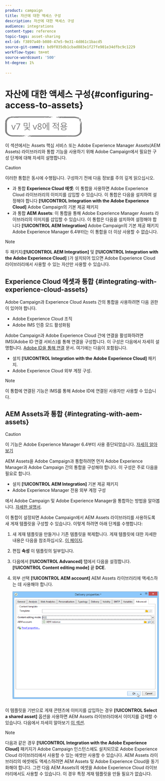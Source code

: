 ```yaml
---
product: campaign
title: 자산에 대한 액세스 구성
description: 자산에 대한 액세스 구성
audience: integrations
content-type: reference
topic-tags: asset-sharing
exl-id: f3897a40-b080-47e5-9e31-4d861c1bacd5
source-git-commit: bd9f035db1cbad883e1f27fe901e34dfbc9c1229
workflow-type: tm+mt
source-wordcount: '500'
ht-degree: 1%

---
```


# 자산에 대한 액세스 구성{#configuring-access-to-assets}

![](../../assets/common.svg)

이 섹션에서는 Assets 핵심 서비스 또는 Adobe Experience Manager Assets(AEM Assets) 라이브러리와 통합 기능을 사용하기 위해 Adobe Campaign에서 필요한 구성 단계에 대해 자세히 설명합니다.

>[!CAUTION]
>
>이러한 통합은 동시에 수행됩니다. 구성하기 전에 다음 정보를 주의 깊게 읽으십시오.

* 과 통합 **Experience Cloud 에셋**: 이 통합을 사용하면 Adobe Experience Cloud 라이브러리의 이미지를 삽입할 수 있습니다. 이 통합은 다음을 설치하여 설정해야 합니다 **[!UICONTROL Integration with the Adobe Experience Cloud]** Adobe Campaign의 기본 제공 패키지
* 과 통합 **AEM Assets**: 이 통합을 통해 Adobe Experience Manager Assets 라이브러리의 이미지를 삽입할 수 있습니다. 이 통합은 다음을 설치하여 설정해야 합니다 **[!UICONTROL AEM Integration]** Adobe Campaign의 기본 제공 패키지 Adobe Experience Manager 6.4부터는 이 통합을 더 이상 사용할 수 없습니다.

>[!NOTE]
>
>두 패키지(**[!UICONTROL AEM Integration]** 및 **[!UICONTROL Integration with the Adobe Experience Cloud]** )가 설치되어 있으면 Adobe Experience Cloud 라이브러리에서 사용할 수 있는 자산만 사용할 수 있습니다.

## Experience Cloud 에셋과 통합 {#integrating-with-experience-cloud-assets}

Adobe Campaign과 Experience Cloud Assets 간의 통합을 사용하려면 다음 권한이 있어야 합니다.

* Adobe Experience Cloud 조직
* Adobe IMS 인증 모드 활성화됨

Adobe Campaign과 Adobe Experience Cloud 간에 연결을 활성화하려면 IMS(Adobe ID 연결 서비스)를 통해 연결을 구성합니다. 이 구성은 다음에서 자세히 설명합니다. [Adobe ID을 통해 연결](../../integrations/using/about-adobe-id.md) 문서. 여기에는 다음이 포함됩니다.

* 설치 **[!UICONTROL Integration with the Adobe Experience Cloud]** 패키지.
* Adobe Experience Cloud 외부 계정 구성.

>[!NOTE]
>
>이 통합에 연결된 기능은 IMS를 통해 Adobe ID에 연결된 사용자만 사용할 수 있습니다.

## AEM Assets과 통합 {#integrating-with-aem-assets}


>[!CAUTION]
>
>이 기능은 Adobe Experience Manager 6.4부터 사용 중단되었습니다. [자세히 알아보기](https://experienceleague.adobe.com/docs/experience-manager-64/release-notes/deprecated-removed-features.html?lang=en#removed-features)

AEM Assets을 Adobe Campaign과 통합하려면 먼저 Adobe Experience Manager과 Adobe Campaign 간의 통합을 구성해야 합니다. 이 구성은 주로 다음을 필요로 합니다.

* 설치 **[!UICONTROL AEM Integration]** 기본 제공 패키지
* Adobe Experience Manager 전용 외부 계정 구성

에서 Adobe Campaign 및 Adobe Experience Manager을 통합하는 방법을 알아봅니다. [자세한 설명서](../../integrations/using/about-adobe-experience-manager.md).

이 통합이 설정되면 Adobe Campaign에서 AEM Assets 라이브러리를 사용하도록 새 게재 템플릿을 구성할 수 있습니다. 이렇게 하려면 아래 단계를 수행합니다:

1. 새 게재 템플릿을 만들거나 기존 템플릿을 복제합니다. 게재 템플릿에 대한 자세한 내용은 다음을 참조하십시오. [이 페이지](../../delivery/using/about-templates.md).
1. 편집 **속성** 이 템플릿의 일부입니다.
1. 다음에서 **[!UICONTROL Advanced]** 탭에서 다음을 설정합니다. **[!UICONTROL Content editing mode]** 끝 **DCE**.
1. 외부 선택 **[!UICONTROL AEM account]** AEM Assets 라이브러리에 액세스하는 데 사용해야 합니다.

   ![](assets/dam_aem_assets1.png)

이 템플릿을 기반으로 게재 콘텐츠에 이미지를 삽입하는 경우 **[!UICONTROL Select a shared asset]** 옵션을 사용하면 AEM Assets 라이브러리에서 이미지를 검색할 수 있습니다. 다음에서 자세히 알아보기 [이 섹션](../../integrations/using/inserting-a-shared-asset.md).

>[!NOTE]
>
>다음과 같은 경우 **[!UICONTROL Integration with the Adobe Experience Cloud]** 패키지가 Adobe Campaign 인스턴스에도 설치되므로 Adobe Experience Cloud 라이브러리에서 사용할 수 있는 에셋만 사용할 수 있습니다. AEM Assets 라이브러리의 에셋에도 액세스하려면 AEM Assets 및 Adobe Experience Cloud을 동기화해야 합니다. 그런 다음 AEM Assets의 에셋을 Adobe Experience Cloud 라이브러리에서도 사용할 수 있습니다. 이 경우 특정 게재 템플릿을 만들 필요가 없습니다.
